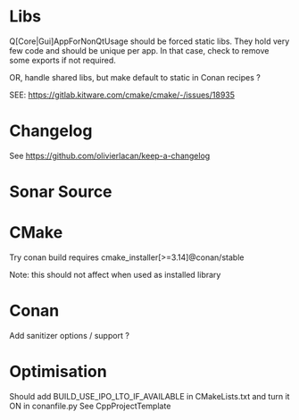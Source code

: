 
# Libs

Q[Core|Gui]AppForNonQtUsage should be forced static libs.
They hold very few code and should be unique per app.
In that case, check to remove some exports if not required.

OR, handle shared libs, but make default to static in Conan recipes ?

SEE: https://gitlab.kitware.com/cmake/cmake/-/issues/18935

# Changelog

See https://github.com/olivierlacan/keep-a-changelog

# Sonar Source

# CMake

Try conan build requires
cmake_installer[>=3.14]@conan/stable


Note: this should not affect when used as installed library

# Conan

Add sanitizer options / support ?

# Optimisation

Should add BUILD_USE_IPO_LTO_IF_AVAILABLE in CMakeLists.txt and turn it ON in conanfile.py
See CppProjectTemplate

